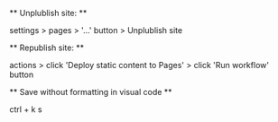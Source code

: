 ** Unplublish site: ** 

  settings > pages > '...' button > Unplublish site

** Republish site: ** 
  
  actions > click 'Deploy static content to Pages' > click 'Run workflow' button

** Save without formatting in visual code **

  ctrl + k   s